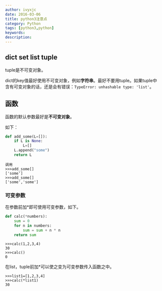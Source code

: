 ```yaml
---
author: ivyxjc
date: 2016-03-06
title: python3注意点
category: Python
tags: [python3,python]
keywords: 
description: 
---
```


## dict set list tuple
tuple是不可变对象。

dict的key值最好使用不可变对象，例如**字符串**。最好不要用tuple。如果tuple中含有可变对象的话，还是会有错误：```TypeError: unhashable type: 'list'```。

## 函数

函数的默认参数最好是**不可变对象**。

如下：

```python
def add_some(L=[]):
    if L is None:
        L=[]
    L.append("some")
    return L
```
```
调用
>>>add_some[]
['some']
>>>add_some[]
['some','some']
```

### 可变参数

在参数前加*即可使用可变参数，如下。

```python
def calc(*numbers):
    sum = 0
    for n in numbers:
        sum = sum + n * n
    return sum
```

```
>>>calc(1,2,3,4)
30
>>>calc()
0
```

在list，tuple前加*可以使之变为可变参数传入函数之中。

```
>>>list1=[1,2,3,4]
>>>calc(*list1)
30
```